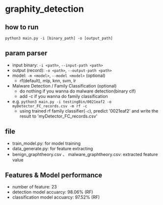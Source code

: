 # graphity_detection

## how to run
`python3 main.py -i [binary_path] -o [output_path]`

## param parser
- input binary: `-i <path>`, `--input-path <path>`
- output (record): `-o <path>`, `--output-path <path>` 
- model: `-m <model>`, `--model <model>` (optional)
  - rf(default), mlp, knn, svm, lr
- Malware Detection / Family Classification (optional)
  - do nothing if you wanna do malware detection(binary clf)
  - add -c if you wanna do family classification
- e.g. `python3 main.py -i testingBin/0021eaf2 -o myDetector_FC_records.csv -m rf -c`
  - using trained rf family classifier(`-c`), predict '0021eaf2' and write the result to 'myDetector_FC_records.csv'

## file 
- train_model.py: for model training
- data_generate.py: for feature extracting
- benign_graphtheory.csv 、 malware_graphtheory.csv: extracted feature value

## Features & Model performance
- number of feature: 23
- detection model accuarcy: 98.06% (RF)
- classification model accuarcy: 97.52% (RF)
